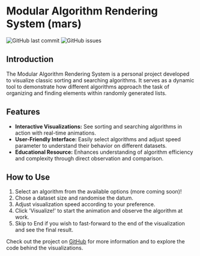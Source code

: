 # Modular Algorithm Rendering System (mars)

![GitHub last commit](https://img.shields.io/github/last-commit/phmarcel0x/dsa-algorithm-visualizer)
![GitHub issues](https://img.shields.io/github/issues/phmarcel0x/dsa-algorithm-visualizer)

## Introduction

The Modular Algorithm Rendering System is a personal project developed to visualize classic sorting and searching algorithms. It serves as a dynamic tool to demonstrate how different algorithms approach the task of organizing and finding elements within randomly generated lists.

## Features

- **Interactive Visualizations:** See sorting and searching algorithms in action with real-time animations.
- **User-Friendly Interface:** Easily select algorithms and adjust speed parameter to understand their behavior on different datasets.
- **Educational Resource:** Enhances understanding of algorithm efficiency and complexity through direct observation and comparison.

## How to Use

1. Select an algorithm from the available options (more coming soon)!
2. Chose a dataset size and randomise the datum.
3. Adjust visualization speed according to your preference.
4. Click 'Visualize!' to start the animation and observe the algorithm at work.
5. Skip to End if you wish to fast-forward to the end of the visualization and see the final result.
<!-- 5. Utilize the provided descriptions to gain insights into each algorithm's strategy and use case. -->

Check out the project on [GitHub](https://github.com/phmarcel0x/dsa-algorithm-visualizer) for more information and to explore the code behind the visualizations.
